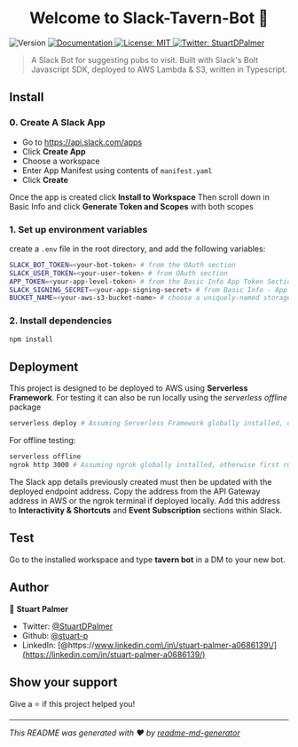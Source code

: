 <h1 align="center">Welcome to Slack-Tavern-Bot 👋</h1>
<p>
  <img alt="Version" src="https://img.shields.io/badge/version-1.0.0-blue.svg?cacheSeconds=2592000" />
  <a href="https://slack.dev/bolt-js/concepts" target="_blank">
    <img alt="Documentation" src="https://img.shields.io/badge/documentation-yes-brightgreen.svg" />
  </a>
  <a href="#" target="_blank">
    <img alt="License: MIT" src="https://img.shields.io/badge/License-MIT-yellow.svg" />
  <a href="https://twitter.com/StuartDPalmer" target="_blank">
    <img alt="Twitter: StuartDPalmer" src="https://badgen.net/badge/icon/twitter?icon=twitter&label" />
  </a>
</p>

> A Slack Bot for suggesting pubs to visit.
> Built with Slack's Bolt Javascript SDK, deployed to AWS Lambda & S3, written in Typescript.

## Install

### 0. Create A Slack App

- Go to https://api.slack.com/apps
- Click **Create App**
- Choose a workspace
- Enter App Manifest using contents of `manifest.yaml`
- Click **Create**

Once the app is created click **Install to Workspace**
Then scroll down in Basic Info and click **Generate Token and Scopes** with both scopes

### 1. Set up environment variables

create a `.env` file in the root directory, and add the following variables:

```zsh
SLACK_BOT_TOKEN=<your-bot-token> # from the OAuth section
SLACK_USER_TOKEN=<your-user-token> # from OAuth section
APP_TOKEN=<your-app-level-token> # from the Basic Info App Token Section
SLACK_SIGNING_SECRET=<your-app-signing-secret> # from Basic Info - App signing Section
BUCKET_NAME=<your-aws-s3-bucket-name> # choose a uniquely-named storage bucket
```

### 2. Install dependencies

```sh
npm install
```

## Deployment

This project is designed to be deployed to AWS using **Serverless Framework**. For testing it can also be run locally using the _serverless offline_ package

```sh
serverless deploy # Assuming Serverless Framework globally installed, otherwise first run npm -g serverless
```

For offline testing:

```sh
serverless offline
ngrok http 3000 # Assuming ngrok globally installed, otherwise first run npm -g ngrok
```

The Slack app details previously created must then be updated with the deployed endpoint address. Copy the address from the API Gateway address in AWS or the ngrok terminal if deployed locally. Add this address to **Interactivity & Shortcuts** and **Event Subscription** sections within Slack.

## Test

Go to the installed workspace and type **tavern bot** in a DM to your new bot.

## Author

👤 **Stuart Palmer**

- Twitter: [@StuartDPalmer](https://twitter.com/StuartDPalmer)
- Github: [@stuart-p](https://github.com/stuart-p)
- LinkedIn: [@https:\/\/www.linkedin.com\/in\/stuart-palmer-a0686139\/](https://linkedin.com/in/stuart-palmer-a0686139/)

## Show your support

Give a ⭐️ if this project helped you!

---

_This README was generated with ❤️ by [readme-md-generator](https://github.com/kefranabg/readme-md-generator)_
